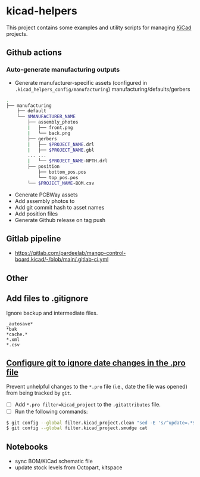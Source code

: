 # kicad-helpers

This project contains some examples and utility scripts for managing [KiCad] projects.

## Github actions

### Auto-generate manufacturing outputs

* Generate manufacturer-specific assets (configured in `.kicad_helpers_config/manufacturing`)
manufacturing/defaults/gerbers

```sh                     
.
├── manufacturing
    ├── default
    └── $MANUFACTURER_NAME
        ├── assembly_photos
        |   ├── front.png
        |   └── back.png
        ├── gerbers
        |   ├── $PROJECT_NAME.drl
        |   ├── $PROJECT_NAME.gbl
        ... ...
        |   └── $PROJECT_NAME-NPTH.drl
        ├── position
            ├── bottom_pos.pos
            └── top_pos.pos
        └── $PROJECT_NAME-BOM.csv
```

* Generate PCBWay assets
* Add assembly photos to 
* Add git commit hash to asset names
* Add position files
* Generate Github release on tag push

## Gitlab pipeline

* https://gitlab.com/pardeelab/mango-control-board.kicad/-/blob/main/.gitlab-ci.yml

## Other

## Add files to .gitignore

Ignore backup and intermediate files.

```
_autosave*
*bak
*cache.*
*.xml
*.csv
```

## [Configure git to ignore date changes in the .pro file](plotkicad)

Prevent unhelpful changes to the `*.pro` file (i.e., date the file was opened) from
being tracked by `git`.

* [ ] Add `*.pro filter=kicad_project` to the `.gitattributes` file.
* [ ] Run the following commands:

```sh
$ git config --global filter.kicad_project.clean "sed -E 's/^update=.*$/update=Date/'"
$ git config --global filter.kicad_project.smudge cat
```

## Notebooks

* sync BOM/KiCad schematic file
* update stock levels from Octopart, kitspace

[KiCad]: https://www.kicad.org/
[plotkicad]: https://jnavila.github.io/plotkicadsch/